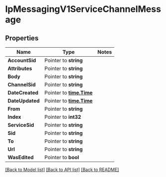 # IpMessagingV1ServiceChannelMessage

## Properties
Name | Type | Notes
------------ | ------------- | -------------
**AccountSid** | Pointer to **string** | 
**Attributes** | Pointer to **string** | 
**Body** | Pointer to **string** | 
**ChannelSid** | Pointer to **string** | 
**DateCreated** | Pointer to [**time.Time**](time.Time.md) | 
**DateUpdated** | Pointer to [**time.Time**](time.Time.md) | 
**From** | Pointer to **string** | 
**Index** | Pointer to **int32** | 
**ServiceSid** | Pointer to **string** | 
**Sid** | Pointer to **string** | 
**To** | Pointer to **string** | 
**Url** | Pointer to **string** | 
**WasEdited** | Pointer to **bool** | 

[[Back to Model list]](../README.md#documentation-for-models) [[Back to API list]](../README.md#documentation-for-api-endpoints) [[Back to README]](../README.md)


